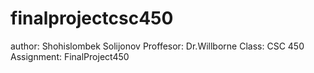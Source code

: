 # finalprojectcsc450
author: Shohislombek Solijonov
Proffesor: Dr.Willborne
Class: CSC 450
Assignment: FinalProject450

